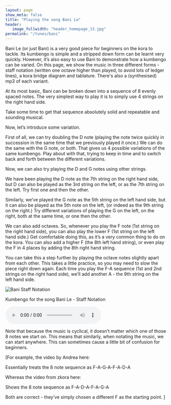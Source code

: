 ```yaml
---
layout: page
show_meta: false
title: "Playing the song Bani Le"
header:
   image_fullwidth: "header_homepage_13.jpg"
permalink: "/tunes/bani"
---
```

Bani Le (or just Bani) is a very good piece for beginners on the kora to tackle. Its kumbengo is simple and a stripped down form can be learnt very quickly. However, it’s also easy to use Bani to demonstrate how a kumbengo can be varied.
On this page, we show the music in three different forms - staff notation (written one octave higher than played, to avoid lots of ledger lines), a kora bridge diagram and tablature. There's also a (synthesised) mp3 of each variant. 

At its most basic, Bani can be broken down into a sequence of 8 evenly spaced notes. The very simplest way to play it is to simply use 4 strings on the right hand side. 




Take some time to get that sequence absolutely solid and repeatable and sounding musical.

Now, let’s introduce some variation.

First of all, we can try doubling the D note (playing the note twice quickly in succession in the same time that we previously played it once.) We can do the same with the G note, or both. That gives us 4 possible variations of the same kumbengo. Play about with that, trying to keep in time and to switch back and forth between the different variations.

Now, we can also try playing the D and G notes using other strings.





We have been playing the D note as the 7th string on the right hand side, but D can also be played as the 3rd string on the
left, or as the 7th string on the left. Try first one and then the other. 

Similarly, we’ve played the G note as the 5th string on the left hand side, but it can also be played as the 5th note on the left, (or indeed as the 9th string on the right.)  Try different variations of playing the G on the left, on the right, both at the same time, or one then the other.

We can also add octaves. So, whenever you play the F note (1st string on the right hand side), you can also play the lower F (1st string on the left hand side.) Get comfortable doing this, as it’s a very common thing to do on the kora. You can also add a higher F (the 8th left hand string), or even play the F in 4 places by adding the 8th right hand string.

You can take this a step further by playing the octave notes slightly apart from each other. This takes a little practice, so you may need to slow the piece right down again. Each time you play the F-A sequence (1st and 2nd strings on the right hand side), we’ll add another A - the 9th string on the left hand side.

<div class="row t60">
        <img src="{{ site.urlimg }}BaniLessonStaff5.jpg" alt="Bani Staff Notation">
        <p>Kumbengo for the song Bani Le - Staff Notation</p>
</div>

<audio src="{{ site }}/audio/BaniLesson5.mp3" type="audio/mp3" controls="controls"></audio>


Note that because the music is cyclical, it doesn’t matter which one of those 8 notes we start on. This means that similarly, when notating the music, we can start anywhere. This can sometimes cause a little bit of confusion for beginners.

[For example, the video by Andrea here:

Essentially treats the 8 note sequence as F-A-G-A-F-A-D-A

Whereas the video from zkora here:

Shows the 8 note sequence as F-A-D-A-F-A-G-A

Both are correct - they’ve simply chosen a different F as the starting point. ]




